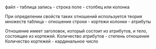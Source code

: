 файл - таблица
запись - строка
поле - столбец или колонка

При определении свойств таких отношений используется теория множеств
таблица - отношение
строки - кортежи
колонки - атрибуты

Отношение имеет заголовок, который состоит из атрибутов, и тело, состоящее
из кортежей.
Количество атрибутов - степень отношения
Количество кортежей - кардинальное число
